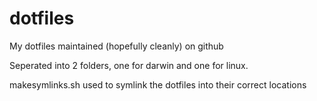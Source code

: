 # dotfiles
My dotfiles maintained (hopefully cleanly) on github

Seperated into 2 folders, one for darwin and one for linux. 

makesymlinks.sh used to symlink the dotfiles into their correct locations
